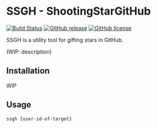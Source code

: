 # SSGH - ShootingStarGitHub
[![Build Status](https://travis-ci.com/417-72KI/SSGH.svg?branch=master)](https://travis-ci.com/417-72KI/SSGH)
[![GitHub release](https://img.shields.io/github/release/417-72KI/SSGH/all.svg)](https://github.com/417-72KI/SSGH/releases)
[![GitHub license](https://img.shields.io/badge/license-MIT-lightgrey.svg)](https://raw.githubusercontent.com/417-72KI/SSGH/master/LICENSE)

SSGH is a utility tool for gifting stars in GitHub.

(WIP: description)

## Installation
WIP

## Usage
`ssgh {user-id-of-target}`
